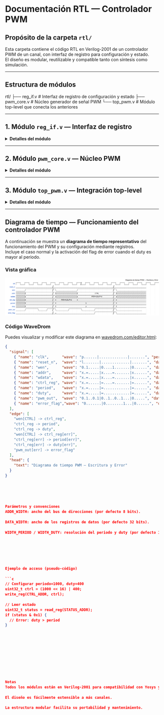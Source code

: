 # Documentación RTL — Controlador PWM

## Propósito de la carpeta `rtl/`

Esta carpeta contiene el código RTL en Verilog-2001 de un controlador PWM de un canal, con interfaz de registro para configuración y estado.  
El diseño es modular, reutilizable y compatible tanto con síntesis como simulación.

---

## Estructura de módulos
rtl/
├── reg_if.v # Interfaz de registro de configuración y estado
├── pwm_core.v # Núcleo generador de señal PWM
└── top_pwm.v # Módulo top-level que conecta los anteriores



---

## 1. Módulo `reg_if.v` — Interfaz de registro

<details>
<summary><strong>Detalles del módulo</strong></summary>

Gestiona el acceso del procesador o bus de control a dos registros:
- **CTRL**: para configurar el valor del periodo y el ciclo de trabajo (duty cycle).
- **STATUS**: para reportar errores y el estado del módulo.

### Puertos principales

| Señal        | Dirección | Ancho                | Descripción                             |
|--------------|-----------|----------------------|-----------------------------------------|
| `clk`        | in        | 1                    | Reloj                                   |
| `reset_n`    | in        | 1                    | Reset activo bajo                       |
| `addr`       | in        | `ADDR_WIDTH`         | Dirección de acceso a registro          |
| `wdata`      | in        | `DATA_WIDTH`         | Datos de escritura                      |
| `rdata`      | out       | `DATA_WIDTH`         | Datos de lectura                        |
| `wen`        | in        | 1                    | Habilitación de escritura               |
| `ren`        | in        | 1                    | Habilitación de lectura                 |
| `ctrl`       | out       | `DATA_WIDTH`         | Valor actual del registro CTRL          |
| `status_in`  | in        | `DATA_WIDTH`         | Flags de error generados internamente   |
| `status`     | out       | `DATA_WIDTH`         | Valor actual de STATUS                  |

### Mapeo de registros

- **CTRL** (offset `0x00`):  
  - `[31:16]` → Período del PWM  
  - `[15:0]`  → Duty cycle (ancho de pulso)
- **STATUS** (offset `0x04`):  
  - `[0]`     → Flag de error (`duty > period`)  
  - `[31:1]`  → Reservado (0)
</details>

---

## 2. Módulo `pwm_core.v` — Núcleo PWM

<details>
<summary><strong>Detalles del módulo</strong></summary>

Genera la señal PWM a partir de dos parámetros:
- **Periodo:** Valor máximo del contador antes de reiniciar el ciclo PWM.
- **Duty cycle:** Ancho del pulso alto en cada periodo.

### Puertos principales

| Señal      | Dirección | Ancho           | Descripción                       |
|------------|-----------|-----------------|-----------------------------------|
| `clk`      | in        | 1               | Reloj                             |
| `reset_n`  | in        | 1               | Reset activo bajo                 |
| `period`   | in        | `WIDTH_PERIOD`  | Período del PWM                   |
| `duty`     | in        | `WIDTH_DUTY`    | Duty cycle (ancho de pulso alto)  |
| `pwm_out`  | out       | 1               | Salida digital PWM                |

### Descripción funcional

- El módulo contiene un contador que avanza con cada flanco de reloj.
- Cuando el contador llega a `period-1`, se reinicia a 0.
- La salida `pwm_out` está en alto (`1`) mientras `counter < duty`, y en bajo (`0`) el resto del periodo.
</details>

---

## 3. Módulo `top_pwm.v` — Integración top-level

<details>
<summary><strong>Detalles del módulo</strong></summary>

- Conecta la interfaz de registro y el núcleo PWM.
- Extrae de `CTRL` los valores de periodo y duty.
- Genera un flag de error si `duty > period`.
- Expone todo a través de una interfaz estándar.
</details>

---

## Diagrama de tiempo — Funcionamiento del controlador PWM

A continuación se muestra un **diagrama de tiempo representativo** del funcionamiento del PWM y su configuración mediante registros.  
Incluye el caso normal y la activación del flag de error cuando el duty es mayor al periodo.

### Vista gráfica

<!-- Inserta aquí la imagen exportada de WaveDrom -->
![Diagrama de tiempo PWM](Diagrama_de_Tiempo.png)

### Código WaveDrom

Puedes visualizar y modificar este diagrama en [wavedrom.com/editor.html](https://wavedrom.com/editor.html):

```json
{
  "signal": [
    { "name": "clk",      "wave": "p......|.............|.......", "period": 2 },
    { "name": "reset_n",  "wave": "l.......|.............|.......", "data": ["RESET"] },
    { "name": "wen",      "wave": "0.1.....|0....1.......|0......", "data": ["", "W", "", "", "W"] },
    { "name": "addr",     "wave": "x.=.....|x....=.......|x......", "data": ["", "CTRL", "", "", "CTRL"] },
    { "name": "wdata",    "wave": "x.=.....|x....=.......|x......", "data": ["", "PER=5,DUT=2", "", "", "PER=4,DUT=7"] },
    { "name": "ctrl_reg", "wave": "x.=.....|=....=.......|=......", "data": ["", "PER=5,DUT=2", "", "", "PER=4,DUT=7"] },
    { "name": "period",   "wave": "x.=.....|=............|=......", "data": ["", 5, "", "", 4] },
    { "name": "duty",     "wave": "x.=.....|=............|=......", "data": ["", 2, "", "", 7] },
    { "name": "pwm_out",  "wave": "0.1..0.1|0..1..0..1...|0.....", "data": ["PWM OK", "", "", "PWM Error"] },
    { "name": "error_flag","wave": "0.......|0........1...|0......", "data": ["", "", "Duty>Error"] }
  ],
  "edge": [
    "wen[CTRL] -> ctrl_reg",
    "ctrl_reg -> period",
    "ctrl_reg -> duty",
    "wen[CTRL] -> ctrl_reg[err]",
    "ctrl_reg[err] -> period[err]",
    "ctrl_reg[err] -> duty[err]",
    "pwm_out[err] -> error_flag"
  ],
  "head": {
    "text": "Diagrama de tiempo PWM — Escritura y Error"
  }
}





Parámetros y convenciones
ADDR_WIDTH: ancho del bus de direcciones (por defecto 8 bits).

DATA_WIDTH: ancho de los registros de datos (por defecto 32 bits).

WIDTH_PERIOD / WIDTH_DUTY: resolución del periodo y duty (por defecto 16 bits).






Ejemplo de acceso (pseudo-código)

```c
// Configurar periodo=1000, duty=400
uint32_t ctrl = (1000 << 16) | 400;
write_reg(CTRL_ADDR, ctrl);

// Leer estado
uint32_t status = read_reg(STATUS_ADDR);
if (status & 0x1) {
  // Error: duty > period
}










Notas
Todos los módulos están en Verilog-2001 para compatibilidad con Yosys y otros sintetizadores.

El diseño es fácilmente extensible a más canales.

La estructura modular facilita su portabilidad y mantenimiento.